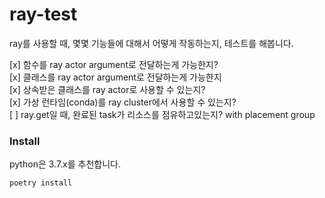 # ray-test
ray를 사용할 때, 몇몇 기능들에 대해서 어떻게 작동하는지, 테스트를 해봅니다.


[x] 함수를 ray actor argument로 전달하는게 가능한지?  
[x] 클래스를 ray actor argument로 전달하는게 가능한지  
[x] 상속받은 클래스를 ray actor로 사용할 수 있는지?  
[x] 가상 런타임(conda)를 ray cluster에서 사용할 수 있는지?  
[ ] ray.get일 때, 완료된 task가 리소스를 점유하고있는지? with placement group  

### Install
python은 3.7.x를 추천합니다.

```python
poetry install
```